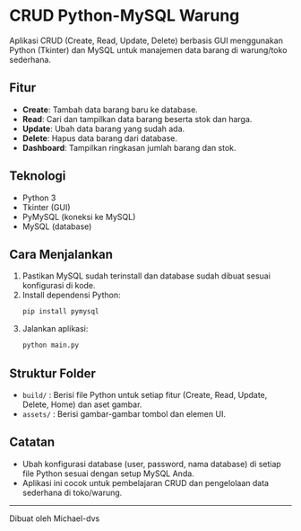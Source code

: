 # CRUD Python-MySQL Warung

Aplikasi CRUD (Create, Read, Update, Delete) berbasis GUI menggunakan Python (Tkinter) dan MySQL untuk manajemen data barang di warung/toko sederhana.

## Fitur
- **Create**: Tambah data barang baru ke database.
- **Read**: Cari dan tampilkan data barang beserta stok dan harga.
- **Update**: Ubah data barang yang sudah ada.
- **Delete**: Hapus data barang dari database.
- **Dashboard**: Tampilkan ringkasan jumlah barang dan stok.

## Teknologi
- Python 3
- Tkinter (GUI)
- PyMySQL (koneksi ke MySQL)
- MySQL (database)

## Cara Menjalankan
1. Pastikan MySQL sudah terinstall dan database sudah dibuat sesuai konfigurasi di kode.
2. Install dependensi Python:
   ```bash
   pip install pymysql
   ```
3. Jalankan aplikasi:
   ```bash
   python main.py
   ```

## Struktur Folder
- `build/` : Berisi file Python untuk setiap fitur (Create, Read, Update, Delete, Home) dan aset gambar.
- `assets/` : Berisi gambar-gambar tombol dan elemen UI.

## Catatan
- Ubah konfigurasi database (user, password, nama database) di setiap file Python sesuai dengan setup MySQL Anda.
- Aplikasi ini cocok untuk pembelajaran CRUD dan pengelolaan data sederhana di toko/warung.

---

Dibuat oleh Michael-dvs
